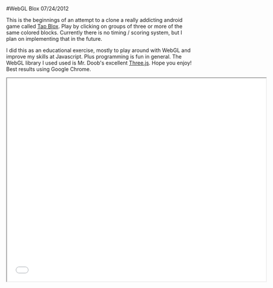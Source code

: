 #WebGL Blox
07/24/2012

This is the beginnings of an attempt to a clone a really addicting android game called [Tap Blox](https://play.google.com/store/apps/details?id=com.entwicklerx.tapblox&hl=en). Play by clicking on groups of three or more of the same colored blocks. Currently there is no timing / scoring system, but I plan on implementing that in the future.

I did this as an educational exercise, mostly to play around with WebGL and improve my skills at Javascript. Plus programming is fun in general. The WebGL library I used used is Mr. Doob's excellent [Three.js](https://github.com/mrdoob/three.js). Hope you enjoy! Best results   using Google Chrome.

<iframe src="{{wr}}static/misc/blox.html" width="700" height="550" scrolling="no">
  <p>Your browser does not support iframes.</p>
</iframe>
